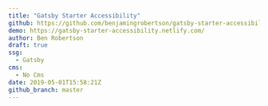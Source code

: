 ```yaml
---
title: "Gatsby Starter Accessibility"
github: https://github.com/benjamingrobertson/gatsby-starter-accessibility
demo: https://gatsby-starter-accessibility.netlify.com/
author: Ben Robertson
draft: true
ssg:
  - Gatsby
cms:
  - No Cms
date: 2019-05-01T15:58:21Z
github_branch: master
---
```

